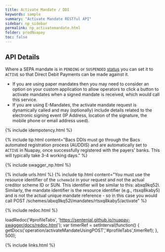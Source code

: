 ```yaml
---
title: Activate Mandate / DDI
keywords: sample
summary: "Activate Mandate RESTful API"
sidebar: np_sidebar
permalink: np_activatemandate.html
folder: prodNuapay
toc: false
---
```


## API Details

Where a SEPA mandate is in `PENDING` or `SUSPENDED` [status](np_mandatestatuses.html) you can set it to `ACTIVE` so that Direct Debit Payments can be made against it.

* If you are using paper mandates then you may need to consider an option on your custom application to allow operators to click a button to activate mandates when a signed mandate is received, which would call this service.
* If you are using E-Mandates, the activate mandate request is dynamically called and may (optionally) include details related to the electronic signing event (IP Address, location of the signature, the mobile phone or email address used).

{% include idempotency.html %}

{% include tip.html content="Bacs DDIs must go through the Bacs automated registration process (AUDDIS) and are automatically set to `ACTIVE` in Nuapay, once successfully registered with the payers' banks. This will typically take 3-4 working days." %}


{% include swagger_np.html %}

{% include urls.html %}
{% include tip.html content="You must use the resource identifier of the `schemeId` in your request and not the actual creditor scheme ID or SUN. This identifier will be similar to this: abxq9kq52l. Similarly, the mandate identifier is the resource identifier (e.g., rtsxq8kaby5) and is not the actual unique mandate reference - so in this case you would call POST /schemes/abxq9kq52l/mandates/rtsxq8kaby5/activate" %}

<ul id="profileTabs" class="nav nav-tabs">


</ul>

{% include redoc.html %}

loadRedoc('#profileTabs', 'https://sentenial.github.io/nuapay-swagger/docs/redoc.html');
var timerRef = setInterval(function() { getDocs('operation/activateMandateUsingPOST','#profileTabs',timerRef); }, 500);


</script>


<div id="mydiv"></div>
</div>
</div>


{% include links.html %}
